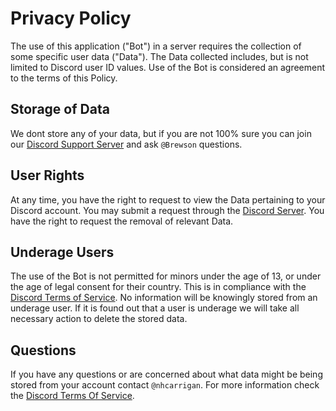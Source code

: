 # Privacy Policy

The use of this application ("Bot") in a server requires the collection of some specific user data ("Data"). The Data collected includes, but is not limited to Discord user ID values. Use of the Bot is considered an agreement to the terms of this Policy. 

## Storage of Data

We dont store any of your data, but if you are not 100% sure you can join our [Discord Support Server](https://discord.gg/fKbRCWFYDn) and ask `@Brewson` questions.

## User Rights

At any time, you have the right to request to view the Data pertaining to your Discord account. You may submit a request through the [Discord Server](https://discord.gg/fKbRCWFYDn). You have the right to request the removal of relevant Data.

## Underage Users

The use of the Bot is not permitted for minors under the age of 13, or under the age of legal consent for their country. This is in compliance with the [Discord Terms of Service](https://discord.com/terms). No information will be knowingly stored from an underage user. If it is found out that a user is underage we will take all necessary action to delete the stored data.

## Questions

If you have any questions or are concerned about what data might be being stored from your account contact `@nhcarrigan`. For more information check the [Discord Terms Of Service](https://discord.com/terms).
